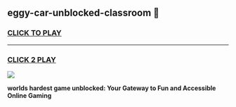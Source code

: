 
## eggy-car-unblocked-classroom 👋
<h3>
<a href="https://premium.freeplayer.one?title=eggy-car-unblocked-classroom&ref=14F">CLICK TO PLAY</a></h3>
<hr>

<h3>
<a href="https://premium.freeplayer.one?title=eggy-car-unblocked-classroom&ref=14F">CLICK 2 PLAY</a>
  
</h3>

<a href="https://premium.freeplayer.one?title=eggy-car-unblocked-classroom&ref=12F/"><img src="https://clearcache.store/games.png"></a>


**worlds hardest game unblocked: Your Gateway to Fun and Accessible Online Gaming**
